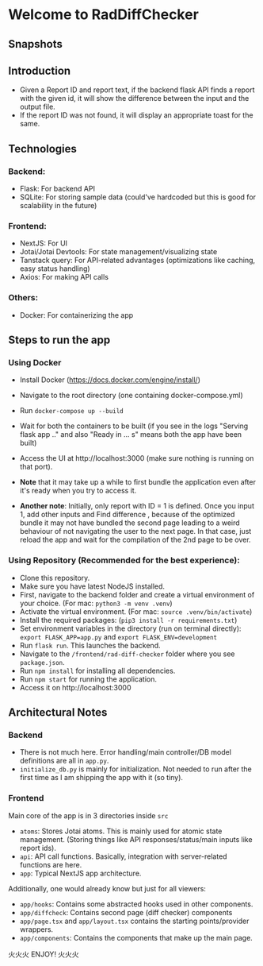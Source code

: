 # Welcome to RadDiffChecker

## Snapshots

## Introduction
 - Given a Report ID and report text, if the backend flask API finds a report with the given id, it will show the difference between the input and the output file.
 - If the report ID was not found, it will display an appropriate toast for the same. 
  
## Technologies
### Backend:
- Flask: For backend API
- SQLite: For storing sample data (could've hardcoded but this is good for scalability in the future)

### Frontend:
- NextJS: For UI
- Jotai/Jotai Devtools: For state management/visualizing state
- Tanstack query: For API-related advantages (optimizations like caching, easy status handling)
- Axios: For making API calls

### Others:
- Docker: For containerizing the app

## Steps to run the app
### Using Docker
- Install Docker (https://docs.docker.com/engine/install/)
- Navigate to the root directory (one containing docker-compose.yml)
- Run `docker-compose up --build`
- Wait for both the containers to be built (if you see in the logs "Serving flask app .." and also "Ready in ... s" means both the app have been built)
- Access the UI at http://localhost:3000 (make sure nothing is running on that port). 

- **Note** that it may take up a while to first bundle the application even after it's ready when you try to access it. 
- **Another note**: Initially, only report with ID = 1 is defined. Once you input 1, add other inputs and Find difference , because of the optimized bundle it may not have bundled the second page leading to a weird behaviour of not navigating the user to the next page. In that case, just reload the app and wait for the compilation of the 2nd page to be over. 

### Using Repository (Recommended for the best experience):
- Clone this repository.
- Make sure you have latest NodeJS installed.
- First, navigate to the backend folder and create a virtual environment of your choice. (For mac: `python3 -m venv .venv`)
- Activate the virtual environment. (For mac: `source .venv/bin/activate`)
- Install the required packages: (`pip3 install -r requirements.txt`)
- Set environment variables in the directory (run on terminal directly): `export FLASK_APP=app.py` and `export FLASK_ENV=development`
- Run `flask run`. This launches the backend.
- Navigate to the `/frontend/rad-diff-checker` folder where you see `package.json`.
- Run `npm install` for installing all dependencies.
- Run `npm start` for running the application.
- Access it on http://localhost:3000


## Architectural Notes
### Backend
- There is not much here. Error handling/main controller/DB model definitions are all in `app.py`.
- `initialize_db.py` is mainly for initialization. Not needed to run after the first time as I am shipping the app with it (so tiny).

### Frontend
Main core of the app is in 3 directories inside `src` 

- `atoms`: Stores Jotai atoms. This is mainly used for atomic state management. (Storing things like API responses/status/main inputs like report ids).
- `api`: API call functions. Basically, integration with server-related functions are here.
- `app`: Typical NextJS app architecture. 


Additionally, one would already know but just for all viewers:
- `app/hooks`: Contains some abstracted hooks used in other components.
- `app/diffcheck`: Contains second page (diff checker) components
- `app/page.tsx` and `app/layout.tsx` contains the starting points/provider wrappers.
- `app/components`: Contains the components that make up the main page.

⽕⽕⽕ ENJOY! ⽕⽕⽕